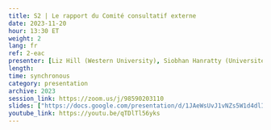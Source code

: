```yaml
---
title: S2 | Le rapport du Comité consultatif externe
date: 2023-11-20
hour: 13:30 ET
weight: 2
lang: fr
ref: 2-eac
presenter: [Liz Hill (Western University), Siobhan Hanratty (Université du Nouveau-Brunswick)]
length:
time: synchronous
category: presentation
archive: 2023
session_link: https://zoom.us/j/98590203110
slides: ["https://docs.google.com/presentation/d/1JAeWsUvJ1vNZs5W1d4dlIrWC6F1NJbL2/edit?usp=share_link&ouid=109853946981534204449&rtpof=true&sd=true","https://docs.google.com/presentation/d/1POmleereEZvzc-kNGi4GOif6OeKidq-4/edit?usp=share_link&ouid=109853946981534204449&rtpof=true&sd=true","https://docs.google.com/presentation/d/1PMi_lZHwdHl-3aKOjoswVDeZYdetRXBg/edit?usp=share_link&ouid=109853946981534204449&rtpof=true&sd=true"]
youtube_link: https://youtu.be/qTDlTl56yks
---
```

